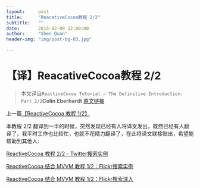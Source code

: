 ```yaml
---
layout:     post
title:      "ReacativeCocoa教程 2/2"
subtitle:   ""
date:       2015-02-09 12:00:00
author:     "Shen Quan"
header-img: "img/post-bg-03.jpg"

---
```

# 【译】ReacativeCocoa教程 2/2
> 本文译自```ReactiveCocoa Tutorial – The Definitive Introduction: Part 2/2```**Colin Eberhardt** [原文链接](http://www.raywenderlich.com/62796/reactivecocoa-tutorial-pt2)

上一篇[【ReactiveCocoa 教程 1/2】](http://devshen.github.io/2015/02/08/ReactiveCocoaTutorial-1/) 

本教程 2/2 翻译到一半的时候，突然发现已经有人将译文发出，既然已经有人翻译了，我平时工作也比较忙，也就不花精力翻译了，在此将译文联接贴出，希望能帮助到其他人:

[ReactiveCocoa 教程 2/2 - Twitter搜索实例](http://southpeak.github.io/blog/2014/08/02/reactivecocoazhi-nan-er-:twittersou-suo-shi-li/)

[ReactiveCocoa 结合 MVVM 教程 1/2：Flickr搜索实例](http://southpeak.github.io/blog/2014/08/08/mvvmzhi-nan-yi-:flickrsou-suo-shi-li/)

[ReactiveCocoa 结合 MVVM 教程 1/2：Flickr搜索深入](http://southpeak.github.io/blog/2014/08/12/mvvmzhi-nan-er-:flickrsou-suo-shen-ru/)

